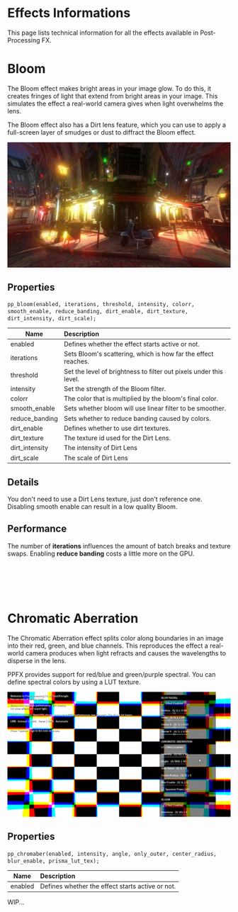 
# Effects Informations

This page lists technical information for all the effects available in Post-Processing FX.


# Bloom

The Bloom effect makes bright areas in your image glow. To do this, it creates fringes of light that extend from bright areas in your image. This simulates the effect a real-world camera gives when light overwhelms the lens.

The Bloom effect also has a Dirt lens feature, which you can use to apply a full-screen layer of smudges or dust to diffract the Bloom effect.

![Bloom](../technical/images/Bloom_0.png)

## Properties <!-- {docsify-ignore} -->

```gml
pp_bloom(enabled, iterations, threshold, intensity, colorr, smooth_enable, reduce_banding, dirt_enable, dirt_texture, dirt_intensity, dirt_scale);
```

| Name | Description |  
|-----------|:-----------|  
| enabled | Defines whether the effect starts active or not. |  
| iterations | Sets Bloom's scattering, which is how far the effect reaches. |  
| threshold | Set the level of brightness to filter out pixels under this level. |  
| intensity | Set the strength of the Bloom filter. |  
| colorr | The color that is multiplied by the bloom's final color. |  
| smooth_enable | Sets whether bloom will use linear filter to be smoother. |  
| reduce_banding | Sets whether to reduce banding caused by colors. |  
| dirt_enable | Defines whether to use dirt textures. |  
| dirt_texture | The texture id used for the Dirt Lens. |  
| dirt_intensity | The intensity of Dirt Lens |  
| dirt_scale | The scale of Dirt Lens |  


## Details <!-- {docsify-ignore} -->

You don't need to use a Dirt Lens texture, just don't reference one. Disabling smooth enable can result in a low quality Bloom.

## Performance <!-- {docsify-ignore} -->

The number of **iterations** influences the amount of batch breaks and texture swaps. Enabling **reduce banding** costs a little more on the GPU.




<br><br><br><br>
# Chromatic Aberration

The Chromatic Aberration effect splits color along boundaries in an image into their red, green, and blue channels. This reproduces the effect a real-world camera produces when light refracts and causes the wavelengths to disperse in the lens.

PPFX provides support for red/blue and green/purple spectral. You can define spectral colors by using a LUT texture.

![Chromatic Aberration](../technical/images/ChromaticAberration_0.gif)

## Properties <!-- {docsify-ignore} -->

```gml
pp_chromaber(enabled, intensity, angle, only_outer, center_radius, blur_enable, prisma_lut_tex);
```

| Name | Description |  
|-----------|:-----------|  
| enabled | Defines whether the effect starts active or not. |  


WIP...





